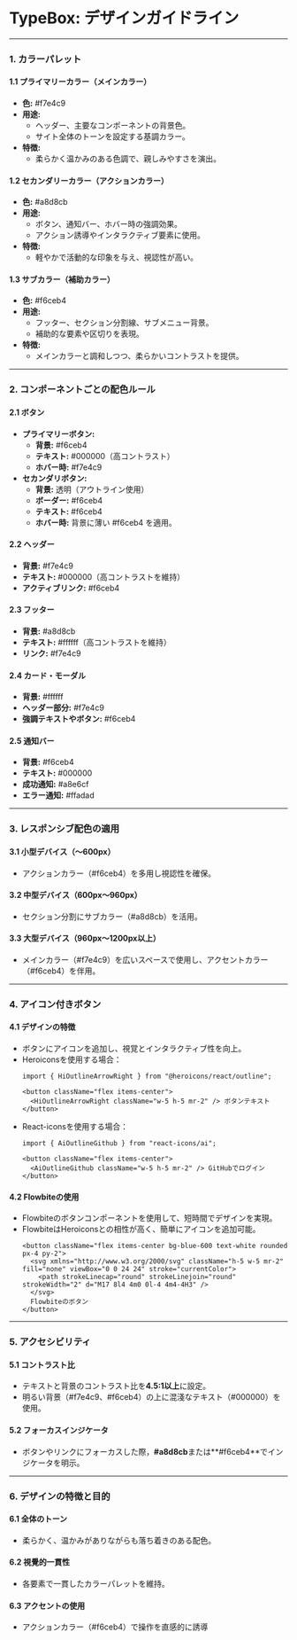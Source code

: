 # **TypeBox: デザインガイドライン**

---

### **1. カラーパレット**

#### **1.1 プライマリーカラー（メインカラー）**
- **色:** #f7e4c9
- **用途:**
  - ヘッダー、主要なコンポーネントの背景色。
  - サイト全体のトーンを設定する基調カラー。
- **特徴:**
  - 柔らかく温かみのある色調で、親しみやすさを演出。

#### **1.2 セカンダリーカラー（アクションカラー）**
- **色:** #a8d8cb
- **用途:**
  - ボタン、通知バー、ホバー時の強調効果。
  - アクション誘導やインタラクティブ要素に使用。
- **特徴:**
  - 軽やかで活動的な印象を与え、視認性が高い。

#### **1.3 サブカラー（補助カラー）**
- **色:** #f6ceb4
- **用途:**
  - フッター、セクション分割線、サブメニュー背景。
  - 補助的な要素や区切りを表現。
- **特徴:**
  - メインカラーと調和しつつ、柔らかいコントラストを提供。

---

### **2. コンポーネントごとの配色ルール**

#### **2.1 ボタン**
- **プライマリーボタン:**
  - **背景:** #f6ceb4
  - **テキスト:** #000000（高コントラスト）
  - **ホバー時:** #f7e4c9
- **セカンダリボタン:**
  - **背景:** 透明（アウトライン使用）
  - **ボーダー:** #f6ceb4
  - **テキスト:** #f6ceb4
  - **ホバー時:** 背景に薄い #f6ceb4 を適用。

#### **2.2 ヘッダー**
- **背景:** #f7e4c9
- **テキスト:** #000000（高コントラストを維持）
- **アクティブリンク:** #f6ceb4

#### **2.3 フッター**
- **背景:** #a8d8cb
- **テキスト:** #ffffff（高コントラストを維持）
- **リンク:** #f7e4c9

#### **2.4 カード・モーダル**
- **背景:** #ffffff
- **ヘッダー部分:** #f7e4c9
- **強調テキストやボタン:** #f6ceb4

#### **2.5 通知バー**
- **背景:** #f6ceb4
- **テキスト:** #000000
- **成功通知:** #a8e6cf
- **エラー通知:** #ffadad

---

### **3. レスポンシブ配色の適用**

#### **3.1 小型デバイス（～600px）**
- アクションカラー（#f6ceb4）を多用し視認性を確保。

#### **3.2 中型デバイス（600px～960px）**
- セクション分割にサブカラー（#a8d8cb）を活用。

#### **3.3 大型デバイス（960px～1200px以上）**
- メインカラー（#f7e4c9）を広いスペースで使用し、アクセントカラー（#f6ceb4）を伴用。

---

### **4. アイコン付きボタン**

#### **4.1 デザインの特徴**
- ボタンにアイコンを追加し、視覚とインタラクティブ性を向上。
- Heroiconsを使用する場合：
  ```tsx
  import { HiOutlineArrowRight } from "@heroicons/react/outline";
  
  <button className="flex items-center">
    <HiOutlineArrowRight className="w-5 h-5 mr-2" /> ボタンテキスト
  </button>
  ```
- React-iconsを使用する場合：
  ```tsx
  import { AiOutlineGithub } from "react-icons/ai";

  <button className="flex items-center">
    <AiOutlineGithub className="w-5 h-5 mr-2" /> GitHubでログイン
  </button>
  ```

#### **4.2 Flowbiteの使用**
- Flowbiteのボタンコンポーネントを使用して、短時間でデザインを実現。
- FlowbiteはHeroiconsとの相性が高く、簡単にアイコンを追加可能。
  ```tsx
  <button className="flex items-center bg-blue-600 text-white rounded px-4 py-2">
    <svg xmlns="http://www.w3.org/2000/svg" className="h-5 w-5 mr-2" fill="none" viewBox="0 0 24 24" stroke="currentColor">
      <path strokeLinecap="round" strokeLinejoin="round" strokeWidth="2" d="M17 8l4 4m0 0l-4 4m4-4H3" />
    </svg>
    Flowbiteのボタン
  </button>
  ```

---

### **5. アクセシビリティ**

#### **5.1 コントラスト比**
- テキストと背景のコントラスト比を**4.5:1以上**に設定。
- 明るい背景（#f7e4c9、#f6ceb4）の上に混淺なテキスト（#000000）を使用。

#### **5.2 フォーカスインジケータ**
- ボタンやリンクにフォーカスした際，**#a8d8cb**または**#f6ceb4**でインジケータを明示。

---

### **6. デザインの特徴と目的**

#### **6.1 全体のトーン**
- 柔らかく、温かみがありながらも落ち着きのある配色。

#### **6.2 視覺的一貫性**
- 各要素で一貫したカラーパレットを維持。

#### **6.3 アクセントの使用**
- アクションカラー（#f6ceb4）で操作を直感的に誘導

